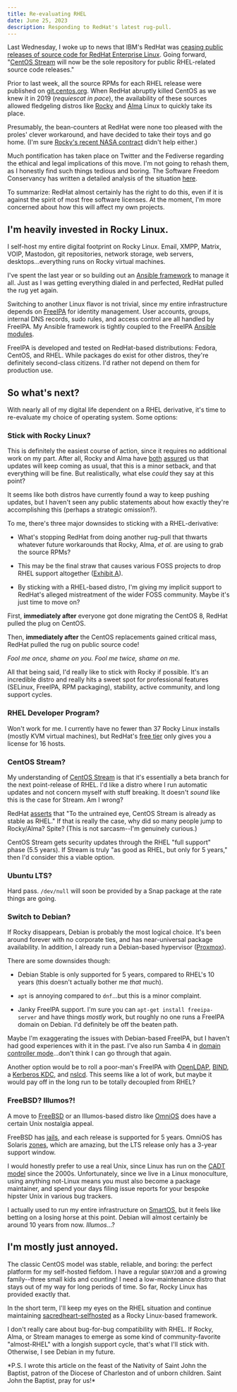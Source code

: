```yaml
---
title: Re-evaluating RHEL
date: June 25, 2023
description: Responding to RedHat's latest rug-pull.
---
```


Last Wednesday, I woke up to news that IBM's RedHat was [ceasing public releases
of source code for RedHat Enterprise Linux](https://www.redhat.com/en/blog/furthering-evolution-centos-stream).
Going forward, "[CentOS Stream](https://www.centos.org/centos-stream/) will now
be the sole repository for public RHEL-related source code releases."

Prior to last week, all the source RPMs for each RHEL release were published on
[git.centos.org](https://git.centos.org/). When RedHat abruptly killed CentOS as
we knew it in 2019 (*requiescat in pace*), the availability of these sources allowed
fledgeling distros like [Rocky](https://rockylinux.org/) and [Alma](https://almalinux.org/)
Linux to quickly take its place.

Presumably, the bean-counters at RedHat were none too pleased with the proles'
clever workaround, and have decided to take their toys and go home. (I'm sure
[Rocky's recent NASA contract](https://twitter.com/rocky_linux/status/1668781190520918019)
didn't help either.)

Much pontification has taken place on Twitter and the Fediverse regarding
the ethical and legal implications of this move. I'm not going to rehash them,
as I honestly find such things tedious and boring. The Software Freedom Conservancy
has written a detailed analysis of the situation [here](https://sfconservancy.org/blog/2023/jun/23/rhel-gpl-analysis/).

To summarize: RedHat almost certainly has the right to do this, even if it is
against the spirit of most free software licenses. At the moment, I'm more
concerned about how this will affect my own projects.

## I'm heavily invested in Rocky Linux.

I self-host my entire digital footprint on Rocky Linux. Email, XMPP, Matrix, VOIP,
Mastodon, git repositories, network storage, web servers, desktops...everything
runs on Rocky virtual machines.

I've spent the last year or so building out an [Ansible framework](https://github.com/sacredheartsc/selfhosted)
to manage it all. Just as I was getting everything dialed in and perfected,
RedHat pulled the rug yet again.

Switching to another Linux flavor is not trivial, since my entire infrastructure
depends on [FreeIPA](https://freeipa.org/) for identity management. User accounts,
groups, internal DNS records, sudo rules, and access control are all handled by FreeIPA.
My Ansible framework is tightly coupled to the FreeIPA [Ansible modules](https://github.com/freeipa/ansible-freeipa).

FreeIPA is developed and tested on RedHat-based distributions: Fedora, CentOS,
and RHEL. While packages do exist for other distros, they're definitely second-class
citizens. I'd rather not depend on them for production use.

## So what's next?

With nearly all of my digital life dependent on a RHEL derivative, it's time to
re-evaluate my choice of operating system. Some options:

### Stick with Rocky Linux?

This is definitely the easiest course of action, since it requires no additional
work on my part. After all, Rocky and Alma have
[both](https://rockylinux.org/news/brave-new-world-path-forward/)
[assured](https://almalinux.org/blog/impact-of-rhel-changes/)
us that updates will keep coming as usual, that this is a minor setback, and that
everything will be fine. But realistically, what else *could* they say at this point?

It seems like both distros have currently found a way to keep pushing updates, but
I haven't seen any public statements about how exactly they're accomplishing this (perhaps
a strategic omission?).

To me, there's three major downsides to sticking with a RHEL-derivative:

- What's stopping RedHat from doing another rug-pull that thwarts whatever
  future workarounds that Rocky, Alma, *et al.* are using to grab the source RPMs?

- This may be the final straw that causes various FOSS projects to drop RHEL
  support altogether ([Exhibit A](https://www.jeffgeerling.com/blog/2023/removing-official-support-red-hat-enterprise-linux)). 

- By sticking with a RHEL-based distro, I'm giving my implicit support to RedHat's
  alleged mistreatment of the wider FOSS community. Maybe it's just time to move on?

First, **immediately after** everyone got done migrating the CentOS 8, RedHat
pulled the plug on CentOS.

Then, **immediately after** the CentOS replacements gained critical mass, RedHat
pulled the rug on public source code!

*Fool me once, shame on you. Fool me twice, shame on me.*

All that being said, I'd really like to stick with Rocky if possible. It's an
incredible distro and really hits a sweet spot for professional features (SELinux,
FreeIPA, RPM packaging), stability, active community, and long support cycles.

### RHEL Developer Program?

Won't work for me. I currently have no fewer than 37 Rocky Linux installs (mostly KVM
virtual machines), but RedHat's [free tier](https://developers.redhat.com/articles/faqs-no-cost-red-hat-enterprise-linux)
only gives you a license for 16 hosts.

### CentOS Stream?

My understanding of [CentOS Stream](https://www.centos.org/centos-stream/) is that it's
essentially a beta branch for the next point-release of RHEL. I'd like a distro where I
run automatic updates and not concern myself with stuff breaking. It doesn't *sound*
like this is the case for Stream. Am I wrong?

RedHat [asserts](https://blog.centos.org/2020/12/centos-stream-is-continuous-delivery/) that
"To the untrained eye, CentOS Stream is already as stable as RHEL." If that is really the case,
why did so many people jump to Rocky/Alma? Spite? (This is not sarcasm--I'm genuinely curious.)

CentOS Stream gets security updates through the RHEL "full support" phase (5.5 years). If Stream
is truly "as good as RHEL, but only for 5 years," then I'd consider this a viable option.

### Ubuntu LTS?

Hard pass. `/dev/null` will soon be provided by a Snap package at the rate things are going.

### Switch to Debian?

If Rocky disappears, Debian is probably the most logical choice. It's been around
forever with no corporate ties, and has near-universal package availability. In addition,
I already run a Debian-based hypervisor ([Proxmox](https://www.proxmox.com/)).

There are some downsides though:

- Debian Stable is only supported for 5 years, compared to RHEL's 10 years (this
  doesn't actually bother me *that* much).

- `apt` is annoying compared to `dnf`...but this is a minor complaint.

- Janky FreeIPA support. I'm sure you can `apt-get install freeipa-server` and
  have things *mostly* work, but roughly no one runs a FreeIPA domain on Debian. I'd
  definitely be off the beaten path.

Maybe I'm exaggerating the issues with Debian-based FreeIPA, but I haven't had good
experiences with it in the past. I've also run Samba 4 in [domain controller mode](https://wiki.samba.org/index.php/Setting_up_Samba_as_an_Active_Directory_Domain_Controller)...don't
think I can go through that again.

Another option would be to roll a poor-man's FreeIPA with
[OpenLDAP](https://www.openldap.org/),
[BIND](https://www.isc.org/bind/),
a [Kerberos KDC](https://web.mit.edu/kerberos/),
and
[nslcd](https://github.com/arthurdejong/nss-pam-ldapd). This seems like a lot
of work, but maybe it would pay off in the long run to be totally decoupled from RHEL?

### FreeBSD? Illumos?!

A move to [FreeBSD](https://www.freebsd.org/) or an Illumos-based distro like
[OmniOS](https://omnios.org/) does have a certain Unix nostalgia appeal.

FreeBSD has [jails](https://docs.freebsd.org/en/books/handbook/jails/), and each release
is supported for 5 years. OmniOS has Solaris [zones](https://docs.oracle.com/cd/E19455-01/817-1592/zones.intro-1/index.html),
which are amazing, but the LTS release only has a 3-year support window.

I would honestly prefer to use a real Unix, since Linux has run on the [CADT model](https://www.jwz.org/doc/cadt.html)
since the 2000s. Unfortunately, since we live in a Linux monoculture, using anything
not-Linux means you must also become a package maintainer, and spend your days
filing issue reports for your bespoke hipster Unix in various bug trackers.

I actually used to run my entire infrastructure on [SmartOS](https://www.tritondatacenter.com/smartos),
but it feels like betting on a losing horse at this point. Debian will almost certainly be
around 10 years from now. *Illumos*...?

## I'm mostly just annoyed.

The classic CentOS model was stable, reliable, and boring: the perfect platform
for my self-hosted fiefdom. I have a regular `$DAYJOB` and a growing family--three
small kids and counting! I need a low-maintenance distro that
stays out of my way for long periods of time. So far, Rocky Linux has provided
exactly that.

In the short term, I'll keep my eyes on the RHEL situation and continue maintaining
[sacredheart-selfhosted](https://github.com/sacredheartsc/selfhosted) as a
Rocky Linux-based framework.

I don't really care about bug-for-bug compatibility with RHEL. If Rocky, Alma, or
Stream manages to emerge as some kind of community-favorite "almost-RHEL" with a
longish support cycle, that's what I'll stick with. Otherwise, I see Debian in my future.

<aside>
*P.S. I wrote this article on the feast of the Nativity of Saint John the Baptist, patron of
the Diocese of Charleston and of unborn children. Saint John the Baptist, pray for us!*
</aside>
